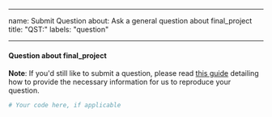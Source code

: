 ______________________________________________________________________

name: Submit Question
about: Ask a general question about final_project
title: "QST:"
labels: "question"

______________________________________________________________________

#### Question about final_project

**Note**: If you'd still like to submit a question, please read [this guide](https://matthewrocklin.com/blog/work/2018/02/28/minimal-bug-reports) detailing how to
provide the necessary information for us to reproduce your question.

```python
# Your code here, if applicable
```
